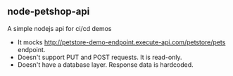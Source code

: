 ## node-petshop-api

A simple nodejs api for ci/cd demos

- It mocks http://petstore-demo-endpoint.execute-api.com/petstore/pets endpoint.
- Doesn't support PUT and POST requests. It is read-only.
- Doesn't have a database layer. Response data is hardcoded.
